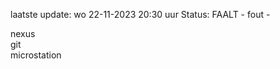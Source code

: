 laatste update: 
wo 22-11-2023 20:30   uur 
Status: FAALT - fout - 
<div class="service R">nexus</div><div class="service R">git</div><div class="service Y">microstation</div>